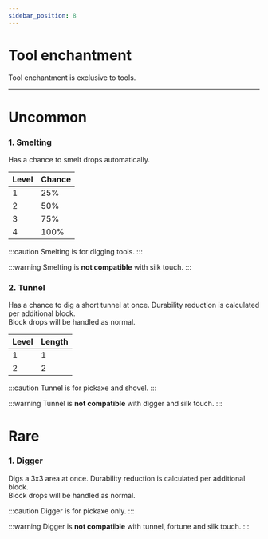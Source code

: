 ```yaml
---
sidebar_position: 8
---
```


# Tool enchantment
Tool enchantment is exclusive to tools.

<hr/>

# Uncommon

### 1. Smelting
Has a chance to smelt drops automatically.

| Level | Chance |
|-------|--------|
| 1     | 25%    |
| 2     | 50%    |
| 3     | 75%    |
| 4     | 100%   |

:::caution
Smelting is for digging tools.
:::

:::warning
Smelting is **not compatible** with silk touch.
:::

### 2. Tunnel
Has a chance to dig a short tunnel at once. Durability reduction is calculated per additional block.<br/>
Block drops will be handled as normal.

| Level | Length |
|-------|--------|
| 1     | 1      |
| 2     | 2      |

:::caution
Tunnel is for pickaxe and shovel.
:::

:::warning
Tunnel is **not compatible** with digger and silk touch.
:::

# Rare

### 1. Digger
Digs a 3x3 area at once. Durability reduction is calculated per additional block.<br/>
Block drops will be handled as normal.

:::caution
Digger is for pickaxe only.
:::

:::warning
Digger is **not compatible** with tunnel, fortune and silk touch.
:::
